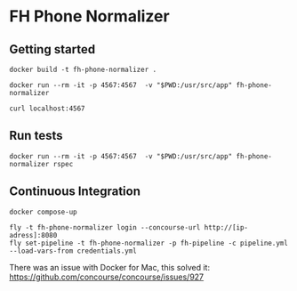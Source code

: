 # FH Phone Normalizer

## Getting started
```
docker build -t fh-phone-normalizer .

docker run --rm -it -p 4567:4567  -v "$PWD:/usr/src/app" fh-phone-normalizer

curl localhost:4567
```

## Run tests
```
docker run --rm -it -p 4567:4567  -v "$PWD:/usr/src/app" fh-phone-normalizer rspec
```

## Continuous Integration
```
docker compose-up

fly -t fh-phone-normalizer login --concourse-url http://[ip-adress]:8080
fly set-pipeline -t fh-phone-normalizer -p fh-pipeline -c pipeline.yml --load-vars-from credentials.yml
```

There was an issue with Docker for Mac, this solved it:
https://github.com/concourse/concourse/issues/927
